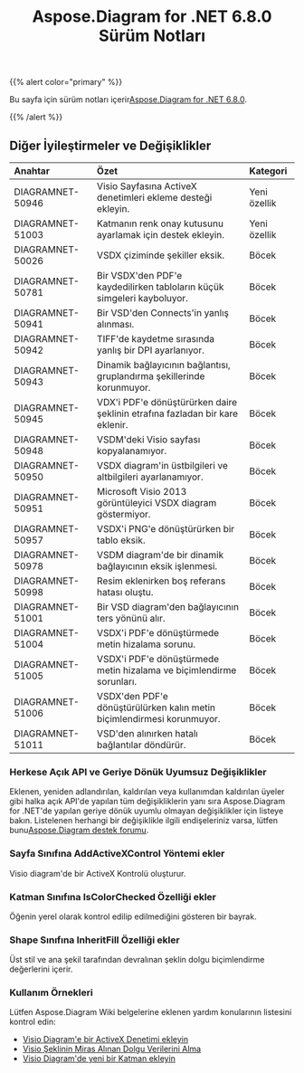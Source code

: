 ﻿---
title: Aspose.Diagram for .NET 6.8.0 Sürüm Notları
type: docs
weight: 40
url: /tr/net/aspose-diagram-for-net-6-8-0-release-notes/
---
{{% alert color="primary" %}} 

 Bu sayfa için sürüm notları içerir[Aspose.Diagram for .NET 6.8.0](https://www.nuget.org/packages/Aspose.Diagram/6.8.0).

{{% /alert %}} 
## **Diğer İyileştirmeler ve Değişiklikler**

|**Anahtar**|**Özet**|**Kategori**|
|:- |:- |:- |
|DIAGRAMNET-50946|Visio Sayfasına ActiveX denetimleri ekleme desteği ekleyin.|Yeni özellik|
|DIAGRAMNET-51003|Katmanın renk onay kutusunu ayarlamak için destek ekleyin.|Yeni özellik|
|DIAGRAMNET-50026|VSDX çiziminde şekiller eksik.|Böcek|
|DIAGRAMNET-50781|Bir VSDX'den PDF'e kaydedilirken tabloların küçük simgeleri kayboluyor.|Böcek|
|DIAGRAMNET-50941|Bir VSD'den Connects'in yanlış alınması.|Böcek|
|DIAGRAMNET-50942|TIFF'de kaydetme sırasında yanlış bir DPI ayarlanıyor.|Böcek|
|DIAGRAMNET-50943|Dinamik bağlayıcının bağlantısı, gruplandırma şekillerinde korunmuyor.|Böcek|
|DIAGRAMNET-50945|VDX'i PDF'e dönüştürürken daire şeklinin etrafına fazladan bir kare eklenir.|Böcek|
|DIAGRAMNET-50948|VSDM'deki Visio sayfası kopyalanamıyor.|Böcek|
|DIAGRAMNET-50950|VSDX diagram'in üstbilgileri ve altbilgileri ayarlanamıyor.|Böcek|
|DIAGRAMNET-50951|Microsoft Visio 2013 görüntüleyici VSDX diagram göstermiyor.|Böcek|
|DIAGRAMNET-50957|VSDX'i PNG'e dönüştürürken bir tablo eksik.|Böcek|
|DIAGRAMNET-50978|VSDM diagram'de bir dinamik bağlayıcının eksik işlenmesi.|Böcek|
|DIAGRAMNET-50998|Resim eklenirken boş referans hatası oluştu.|Böcek|
|DIAGRAMNET-51001|Bir VSD diagram'den bağlayıcının ters yönünü alır.|Böcek|
|DIAGRAMNET-51004|VSDX'i PDF'e dönüştürmede metin hizalama sorunu.|Böcek|
|DIAGRAMNET-51005|VSDX'i PDF'e dönüştürmede metin hizalama ve biçimlendirme sorunları.|Böcek|
|DIAGRAMNET-51006|VSDX'den PDF'e dönüştürülürken kalın metin biçimlendirmesi korunmuyor.|Böcek|
|DIAGRAMNET-51011|VSD'den alınırken hatalı bağlantılar döndürür.|Böcek|
### **Herkese Açık API ve Geriye Dönük Uyumsuz Değişiklikler**
Eklenen, yeniden adlandırılan, kaldırılan veya kullanımdan kaldırılan üyeler gibi halka açık API'de yapılan tüm değişikliklerin yanı sıra Aspose.Diagram for .NET'de yapılan geriye dönük uyumlu olmayan değişiklikler için listeye bakın. Listelenen herhangi bir değişiklikle ilgili endişeleriniz varsa, lütfen bunu[Aspose.Diagram destek forumu](https://forum.aspose.com/c/diagram/17).
### **Sayfa Sınıfına AddActiveXControl Yöntemi ekler**
Visio diagram'de bir ActiveX Kontrolü oluşturur.
### **Katman Sınıfına IsColorChecked Özelliği ekler**
Öğenin yerel olarak kontrol edilip edilmediğini gösteren bir bayrak.
### **Shape Sınıfına InheritFill Özelliği ekler**
Üst stil ve ana şekil tarafından devralınan şeklin dolgu biçimlendirme değerlerini içerir.
### **Kullanım Örnekleri**
Lütfen Aspose.Diagram Wiki belgelerine eklenen yardım konularının listesini kontrol edin:

- [Visio Diagram'e bir ActiveX Denetimi ekleyin](/diagram/tr/net/insert-an-activex-control-in-the-visio-diagram/)
- [Visio Şeklinin Miras Alınan Dolgu Verilerini Alma](/diagram/tr/net/set-visio-shape-s-xform-line-and-fill-data/#retrieve-inherited-fill-data-of-a-visio-shape)
- [Visio Diagram'de yeni bir Katman ekleyin](/diagram/tr/net/working-with-layers/#add-a-new-layer-in-the-visio-diagram)
